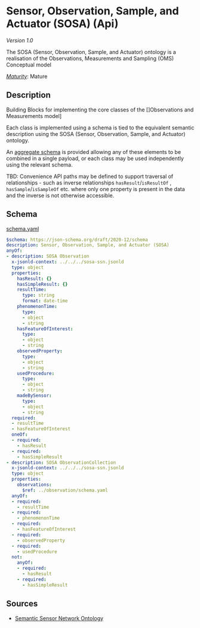 # Sensor, Observation, Sample, and Actuator (SOSA) (Api)

*Version 1.0*

The SOSA (Sensor, Observation, Sample, and Actuator) ontology  is a realisation of the Observations, Measurements and Sampling (OMS) Conceptual model

[*Maturity*](https://github.com/cportele/ogcapi-building-blocks#building-block-maturity): Mature

## Description

Building Blocks for implementing the core classes of the []Observations and Measurements model]

Each class is implemented using a schema is tied to the equivalent semantic description using the SOSA (Sensor, Observation, Sample, and Actuator) ontology.

An [aggregate schema](schema.yaml) is provided allowing any of these elements to be combined in a single payload, or each class may be used independently using the relevant schema.

TBD: Convenience API paths may be defined to support traversal of relationships - such as inverse relationships `hasResult`/`isResultOf` , `hasSample`/`isSampleOf` etc. where only one property is present in the data and the inverse is not otherwise accessible.

## Schema

[schema.yaml](https://opengeospatial.github.io/bblocks/registereditems/unstable/sosa/_sources/schema.yaml)

```yaml
$schema: https://json-schema.org/draft/2020-12/schema
description: Sensor, Observation, Sample, and Actuator (SOSA)
anyOf:
- description: SOSA Observation
  x-jsonld-context: ../../../sosa-ssn.jsonld
  type: object
  properties:
    hasResult: {}
    hasSimpleResult: {}
    resultTime:
      type: string
      format: date-time
    phenomenonTime:
      type:
      - object
      - string
    hasFeatureOfInterest:
      type:
      - object
      - string
    observedProperty:
      type:
      - object
      - string
    usedProcedure:
      type:
      - object
      - string
    madeBySensor:
      type:
      - object
      - string
  required:
  - resultTime
  - hasFeatureOfInterest
  oneOf:
  - required:
    - hasResult
  - required:
    - hasSimpleResult
- description: SOSA ObservationCollection
  x-jsonld-context: ../../../sosa-ssn.jsonld
  type: object
  properties:
    observations:
      $ref: ../observation/schema.yaml
  anyOf:
  - required:
    - resultTime
  - required:
    - phenomenonTime
  - required:
    - hasFeatureOfInterest
  - required:
    - observedProperty
  - required:
    - usedProcedure
  not:
    anyOf:
    - required:
      - hasResult
    - required:
      - hasSimpleResult

```
## Sources

* [Semantic Sensor Network Ontology](https://www.w3.org/TR/vocab-ssn/)
